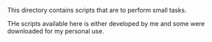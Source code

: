 This directory contains scripts that are to perform small tasks. 

THe scripts available here is either developed by me and some were downloaded for my personal use. 
